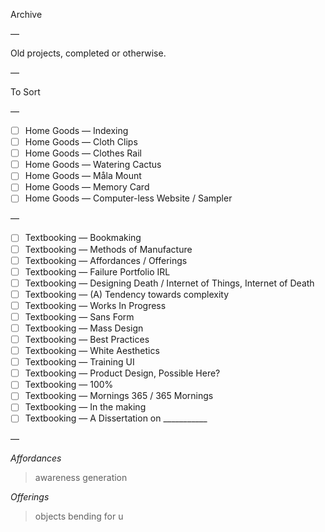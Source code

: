 Archive

—

Old projects, completed or otherwise.

—

To Sort

—

- [ ] Home Goods — Indexing
- [ ] Home Goods — Cloth Clips 
- [ ] Home Goods — Clothes Rail
- [ ] Home Goods — Watering Cactus
- [ ] Home Goods — Måla Mount
- [ ] Home Goods — Memory Card
- [ ] Home Goods — Computer-less Website / Sampler

—

- [ ] Textbooking — Bookmaking
- [ ] Textbooking — Methods of Manufacture
- [ ] Textbooking — Affordances / Offerings
- [ ] Textbooking — Failure Portfolio IRL
- [ ] Textbooking — Designing Death / Internet of Things, Internet of Death
- [ ] Textbooking — (A) Tendency towards complexity
- [ ] Textbooking — Works In Progress
- [ ] Textbooking — Sans Form
- [ ] Textbooking — Mass Design
- [ ] Textbooking — Best Practices
- [ ] Textbooking — White Aesthetics
- [ ] Textbooking — Training UI
- [ ] Textbooking — Product Design, Possible Here?
- [ ] Textbooking — 100%
- [ ] Textbooking — Mornings 365 / 365 Mornings
- [ ] Textbooking — In the making
- [ ] Textbooking — A Dissertation on ___________

—


*Affordances*
> awareness generation

*Offerings*
> objects bending for u

